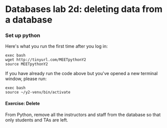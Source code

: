 # Databases lab 2d: deleting data from a database

### Set up python

Here's what you run the first time after you log in:

    exec bash
    wget http://tinyurl.com/MEETpythonY2
    source MEETpythonY2

If you have already run the code above but you've opened a new terminal window, please run:

    exec bash
    source ~/y2-venv/bin/activate

#### Exercise: Delete
From Python, remove all the instructors and staff from the database so that only students
and TAs are left.

